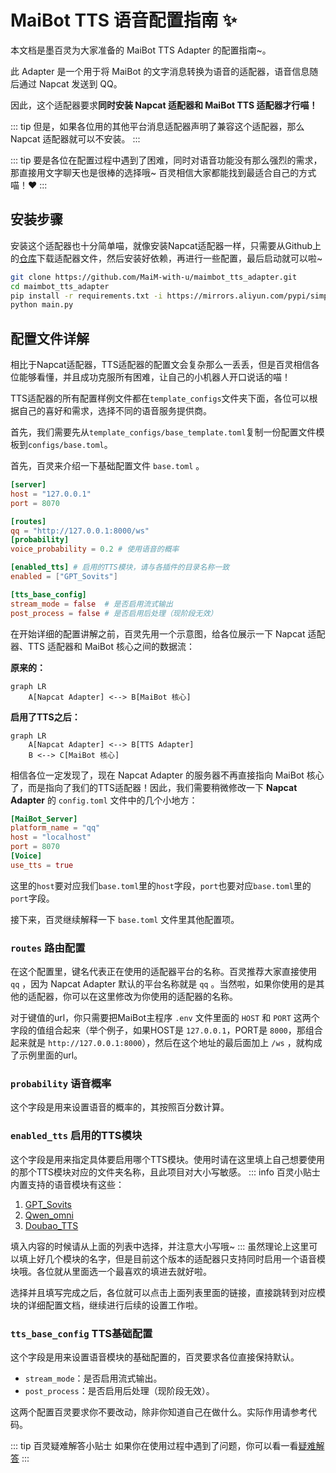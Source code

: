# MaiBot TTS 语音配置指南 ✨

本文档是墨百灵为大家准备的 MaiBot TTS Adapter 的配置指南~。

此 Adapter 是一个用于将 MaiBot 的文字消息转换为语音的适配器，语音信息随后通过 Napcat 发送到 QQ。

因此，这个适配器要求**同时安装 Napcat 适配器和 MaiBot TTS 适配器才行喵！**

::: tip
但是，如果各位用的其他平台消息适配器声明了兼容这个适配器，那么 Napcat 适配器就可以不安装。
:::

::: tip
要是各位在配置过程中遇到了困难，同时对语音功能没有那么强烈的需求，那直接用文字聊天也是很棒的选择哦~ 百灵相信大家都能找到最适合自己的方式喵！❤️
:::


## 安装步骤
安装这个适配器也十分简单喵，就像安装Napcat适配器一样，只需要从Github上的[仓库](https://github.com/MaiM-with-u/maimbot_tts_adapter)下载适配器文件，然后安装好依赖，再进行一些配置，最后启动就可以啦~
```bash
git clone https://github.com/MaiM-with-u/maimbot_tts_adapter.git
cd maimbot_tts_adapter
pip install -r requirements.txt -i https://mirrors.aliyun.com/pypi/simple --upgrade
python main.py
```

## 配置文件详解

相比于Napcat适配器，TTS适配器的配置文会复杂那么一丢丢，但是百灵相信各位能够看懂，并且成功克服所有困难，让自己的小机器人开口说话的喵！

TTS适配器的所有配置样例文件都在`template_configs`文件夹下面，各位可以根据自己的喜好和需求，选择不同的语音服务提供商。

首先，我们需要先从`template_configs/base_template.toml`复制一份配置文件模板到`configs/base.toml`。

首先，百灵来介绍一下基础配置文件 `base.toml` 。
```toml
[server]
host = "127.0.0.1"
port = 8070

[routes]
qq = "http://127.0.0.1:8000/ws"
[probability]
voice_probability = 0.2 # 使用语音的概率

[enabled_tts] # 启用的TTS模块，请与各插件的目录名称一致
enabled = ["GPT_Sovits"]

[tts_base_config]
stream_mode = false  # 是否启用流式输出
post_process = false # 是否启用后处理（现阶段无效）
```

在开始详细的配置讲解之前，百灵先用一个示意图，给各位展示一下 Napcat 适配器、TTS 适配器和 MaiBot 核心之间的数据流：

**原来的：**

```mermaid
graph LR
    A[Napcat Adapter] <--> B[MaiBot 核心]
```

**启用了TTS之后：**

```mermaid
graph LR
    A[Napcat Adapter] <--> B[TTS Adapter]
    B <--> C[MaiBot 核心]
```

相信各位一定发现了，现在 Napcat Adapter 的服务器不再直接指向 MaiBot 核心了，而是指向了我们的TTS适配器！因此，我们需要稍微修改一下 **Napcat Adapter** 的 `config.toml` 文件中的几个小地方：

```toml
[MaiBot_Server]
platform_name = "qq"
host = "localhost"
port = 8070
[Voice]
use_tts = true
```

这里的`host`要对应我们`base.toml`里的`host`字段，`port`也要对应`base.toml`里的`port`字段。

接下来，百灵继续解释一下 `base.toml` 文件里其他配置项。

### `routes` 路由配置
在这个配置里，键名代表正在使用的适配器平台的名称。百灵推荐大家直接使用 `qq` ，因为 Napcat Adapter 默认的平台名称就是 `qq` 。当然啦，如果你使用的是其他的适配器，你可以在这里修改为你使用的适配器的名称。

对于键值的url，你只需要把MaiBot主程序 `.env` 文件里面的 `HOST` 和 `PORT` 这两个字段的值组合起来（举个例子，如果HOST是 `127.0.0.1`，PORT是 `8000`，那组合起来就是 `http://127.0.0.1:8000`），然后在这个地址的最后面加上 `/ws` ，就构成了示例里面的url。

### `probability` 语音概率
这个字段是用来设置语音的概率的，其按照百分数计算。

### `enabled_tts` 启用的TTS模块
这个字段是用来指定具体要启用哪个TTS模块。使用时请在这里填上自己想要使用的那个TTS模块对应的文件夹名称，且此项目对大小写敏感。
::: info 百灵小贴士
内置支持的语音模块有这些：
1. [GPT_Sovits](./gpt_sovits) 
2. [Qwen_omni](./qwen_omni)
3. [Doubao_TTS](./doubao_tts)

填入内容的时候请从上面的列表中选择，并注意大小写哦~
:::
虽然理论上这里可以填上好几个模块的名字，但是目前这个版本的适配器只支持同时启用一个语音模块哦。各位就从里面选一个最喜欢的填进去就好啦。

选择并且填写完成之后，各位就可以点击上面列表里面的链接，直接跳转到对应模块的详细配置文档，继续进行后续的设置工作啦。

### `tts_base_config` TTS基础配置
这个字段是用来设置语音模块的基础配置的，百灵要求各位直接保持默认。

- `stream_mode`：是否启用流式输出。
- `post_process`：是否启用后处理（现阶段无效）。

这两个配置百灵要求你不要改动，除非你知道自己在做什么。实际作用请参考代码。

::: tip 百灵疑难解答小贴士
如果你在使用过程中遇到了问题，你可以看一看[疑难解答](/faq/maibot-tts-adapter/index)
:::